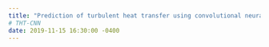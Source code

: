 ```yaml
---
title: "Prediction of turbulent heat transfer using convolutional neural networks"
# THT-CNN
date: 2019-11-15 16:30:00 -0400
---
```

